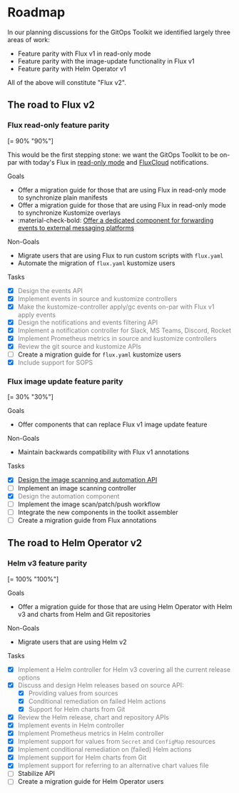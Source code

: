 # Roadmap

In our planning discussions for the GitOps Toolkit we identified largely three areas of work:

- Feature parity with Flux v1 in read-only mode
- Feature parity with the image-update functionality in Flux v1
- Feature parity with Helm Operator v1

All of the above will constitute "Flux v2".

## The road to Flux v2

### Flux read-only feature parity

[= 90% "90%"]

This would be the first stepping stone: we want the GitOps Toolkit to be on-par with today's Flux in
[read-only mode](https://github.com/fluxcd/flux/blob/master/docs/faq.md#can-i-run-flux-with-readonly-git-access)
and [FluxCloud](https://github.com/justinbarrick/fluxcloud) notifications.

Goals

-  Offer a migration guide for those that are using Flux in read-only mode to synchronize plain manifests
-  Offer a migration guide for those that are using Flux in read-only mode to synchronize Kustomize overlays
-  <span class="check-bullet">:material-check-bold:</span> [Offer a dedicated component for forwarding events to external messaging platforms](https://toolkit.fluxcd.io/guides/notifications/)

Non-Goals

-  Migrate users that are using Flux to run custom scripts with `flux.yaml`
-  Automate the migration of `flux.yaml` kustomize users

Tasks

- [x]  <span style="color:grey">Design the events API</span>
- [x]  <span style="color:grey">Implement events in source and kustomize controllers</span>
- [x]  <span style="color:grey">Make the kustomize-controller apply/gc events on-par with Flux v1 apply events</span>
- [x]  <span style="color:grey">Design the notifications and events filtering API</span>
- [x]  <span style="color:grey">Implement a notification controller for Slack, MS Teams, Discord, Rocket</span>
- [x]  <span style="color:grey">Implement Prometheus metrics in source and kustomize controllers</span>
- [x]  <span style="color:grey">Review the git source and kustomize APIs</span>
- [ ]  Create a migration guide for `flux.yaml` kustomize users
- [x]  <span style="color:grey">Include support for SOPS</span>

### Flux image update feature parity

[= 30% "30%"]

Goals

-  Offer components that can replace Flux v1 image update feature

Non-Goals

-  Maintain backwards compatibility with Flux v1 annotations

Tasks

- [x]  <span style="color:grey">[Design the image scanning and automation API](https://github.com/fluxcd/toolkit/discussions/107)</span>
- [ ]  Implement an image scanning controller
- [x]  <span style="color:grey">Design the automation component</span>
- [ ]  Implement the image scan/patch/push workflow
- [ ]  Integrate the new components in the toolkit assembler
- [ ]  Create a migration guide from Flux annotations

## The road to Helm Operator v2

### Helm v3 feature parity

[= 100% "100%"]

Goals

-  Offer a migration guide for those that are using Helm Operator with Helm v3 and charts from
   Helm and Git repositories

Non-Goals

-  Migrate users that are using Helm v2

Tasks

- [x]  <span style="color:grey">Implement a Helm controller for Helm v3 covering all the current release options</span>
- [x]  <span style="color:grey">Discuss and design Helm releases based on source API:</span>
    * [x]  <span style="color:grey">Providing values from sources</span>
    * [x]  <span style="color:grey">Conditional remediation on failed Helm actions</span>
    * [x]  <span style="color:grey">Support for Helm charts from Git</span>
- [x]  <span style="color:grey">Review the Helm release, chart and repository APIs</span>
- [x]  <span style="color:grey">Implement events in Helm controller</span>
- [x]  <span style="color:grey">Implement Prometheus metrics in Helm controller</span>
- [x]  <span style="color:grey">Implement support for values from `Secret` and `ConfigMap` resources</span>
- [x]  <span style="color:grey">Implement conditional remediation on (failed) Helm actions</span>
- [x]  <span style="color:grey">Implement support for Helm charts from Git</span>
- [x]  <span style="color:grey">Implement support for referring to an alternative chart values file</span>
- [ ]  Stabilize API
- [ ]  Create a migration guide for Helm Operator users
